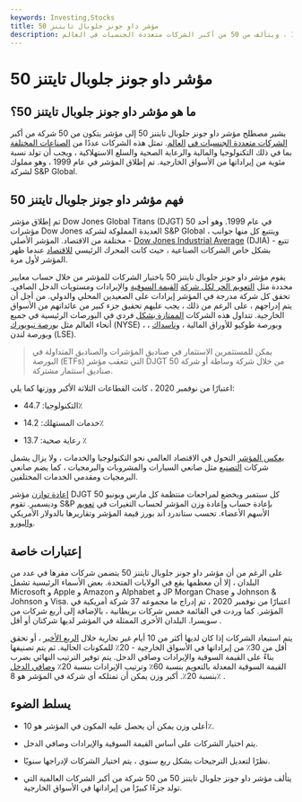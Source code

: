 ```yaml
---
keywords: Investing,Stocks
title: مؤشر داو جونز جلوبال تايتنز 50
description: تم إطلاق مؤشر داو جونز جلوبال تايتنز 50 في عام 1999 ، ويتألف من 50 من أكبر الشركات متعددة الجنسيات في العالم.
---
```


# مؤشر داو جونز جلوبال تايتنز 50
## ما هو مؤشر داو جونز جلوبال تايتنز 50؟

يشير مصطلح مؤشر داو جونز جلوبال تايتنز 50 إلى مؤشر يتكون من 50 شركة من أكبر [الشركات متعددة الجنسيات في](/multinationalcorporation) [العالم](/multinationalcorporation). تمثل هذه الشركات عددًا من [الصناعات المختلفة](/industry) بما في ذلك التكنولوجيا والمالية والرعاية الصحية والسلع الاستهلاكية ، ويجب أن تولد نسبة مئوية من إيراداتها من الأسواق الخارجية. تم إطلاق المؤشر في عام 1999 ، وهو مملوك لشركة S&P Global.

## فهم مؤشر داو جونز جلوبال تايتنز 50

تم إطلاق مؤشر Dow Jones Global Titans (DJGT) 50 في عام 1999. وهو أحد مؤشرات Dow Jones العديدة المملوكة لشركة S&P Global ، ويتتبع كل منها جوانب مختلفة من الاقتصاد. المؤشر الأصلي - [Dow Jones Industrial Average](/djia) (DJIA) - تتبع بشكل خاص الشركات الصناعية ، حيث كانت المحرك الرئيسي [للاقتصاد](/economy) عندما ظهر المؤشر لأول مرة.

يقوم مؤشر داو جونز جلوبال تايتنز 50 باختيار الشركات للمؤشر من خلال حساب معايير محددة مثل [التعويم الحر لكل شركة](/freefloatmethodology) [القيمة السوقية](/marketcapitalization) والإيرادات ومستويات الدخل الصافي. تحقق كل شركة مدرجة في المؤشر إيرادات على الصعيدين المحلي والدولي. من أجل أن يتم إدراجهم ، على الرغم من ذلك ، يجب عليهم تحقيق جزء كبير من عائداتهم من الأسواق الخارجية. تتداول هذه الشركات [الممتازة بشكل](/bluechip) فردي في البورصات الرئيسية في جميع أنحاء العالم مثل [بورصة نيويورك](/nyse) (NYSE) ، وبورصة طوكيو للأوراق المالية ، [وناسداك](/nasdaq) ، وبورصة لندن (LSE).

> يمكن للمستثمرين الاستثمار في صناديق المؤشرات والصناديق المتداولة في البورصة (ETFs) التي تتعقب مؤشر DJGT 50 من خلال شركة وساطة أو شركة صناديق استثمار مشتركة.

>

اعتبارًا من نوفمبر 2020 ، كانت القطاعات الثلاثة الأكبر ووزنها كما يلي:

- التكنولوجيا: 44.7٪

- خدمات المستهلك: 14.2٪

- رعاية صحية: 13.7 ٪

[يعكس المؤشر](/index) التحول في الاقتصاد العالمي نحو التكنولوجيا والخدمات ، ولا يزال يشمل شركات [التصنيع](/manufacturing) مثل صانعي السيارات والمشروبات والبرمجيات ، كما يضم صانعي البرمجيات ومقدمي الخدمات المختلفين.

[إعادة توازن](/rebalancing) مؤشر DJGT 50 كل سبتمبر ويخضع لمراجعات منتظمة كل مارس ويونيو وديسمبر. تقوم S&P بإعادة حساب وإعادة وزن المؤشر لحساب التغيرات في [تعويم](/float) الأسهم الأعضاء. تحسب ستاندرد آند بورز قيمة المؤشر وتقاريرها بالدولار الأمريكي [واليورو](/euro).

## إعتبارات خاصة

على الرغم من أن مؤشر داو جونز جلوبال تايتنز 50 يتضمن شركات مقرها في عدد من البلدان ، إلا أن معظمها يقع في الولايات المتحدة. بعض الأسماء الرئيسية تشمل Microsoft و Apple و Amazon و Alphabet و JP Morgan Chase و Johnson & Johnson و Visa. اعتبارًا من نوفمبر 2020 ، تم إدراج ما مجموعه 37 شركة أمريكية في المؤشر. كما وردت في القائمة خمس شركات بريطانية ، بالإضافة إلى أربع شركات من سويسرا. البلدان الأخرى الممثلة في المؤشر لديها شركتان أو أقل .

يتم استبعاد الشركات إذا كان لديها أكثر من 10 أيام غير تجارية خلال [الربع الأخير](/quarter) ، أو تحقق أقل من 30٪ من إيراداتها في الأسواق الخارجية - 20٪ للمكونات الحالية. ثم يتم تصنيفها بناءً على القيمة السوقية والإيرادات وصافي الدخل. يتم توفير الترتيب النهائي بضرب القيمة السوقية المعدلة بالتعويم بنسبة 60٪ وترتيب الإيرادات بنسبة 20٪ [وصافي الدخل](/netincome) بنسبة 20٪. أكبر وزن يمكن أن تمتلكه أي شركة في المؤشر هو 8٪ .

## يسلط الضوء

- أعلى وزن يمكن أن يحصل عليه المكون في المؤشر هو 10٪.

- يتم اختيار الشركات على أساس القيمة السوقية والإيرادات وصافي الدخل.

- نظرًا لتعديل الترجيحات بشكل ربع سنوي ، يتم اختيار الشركات لإدراجها سنويًا.

- يتألف مؤشر داو جونز جلوبال تايتنز 50 من 50 شركة من أكبر الشركات العالمية التي تولد جزءًا كبيرًا من إيراداتها في الأسواق الخارجية.

